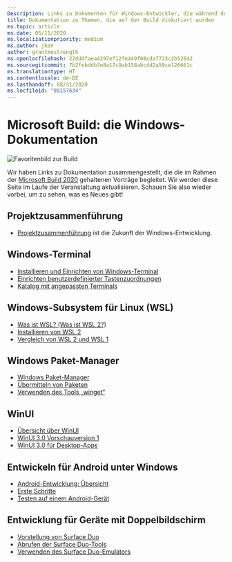 ```yaml
---
Description: Links zu Dokumenten für Windows-Entwickler, die während der Onlineveranstaltung Build 2020 erwähnt wurden.
title: Dokumentation zu Themen, die auf der Build diskutiert wurden
ms.topic: article
ms.date: 05/11/2020
ms.localizationpriority: medium
ms.author: jken
author: grantmestrength
ms.openlocfilehash: 22dddfaea4297ef12fe449f08cda7723c2b52642
ms.sourcegitcommit: 7b2febddb3e8a17c9ab158abcdd2a59ce126661c
ms.translationtype: HT
ms.contentlocale: de-DE
ms.lasthandoff: 08/31/2020
ms.locfileid: "89157634"
---
```

# <a name="microsoft-build---the-windows-documentation"></a>Microsoft Build: die Windows-Dokumentation

![Favoritenbild zur Build](../images/build-banner.jpeg)

Wir haben Links zu Dokumentation zusammengestellt, die die im Rahmen der [Microsoft Build 2020](https://mybuild.microsoft.com) gehaltenen Vorträge begleitet. Wir werden diese Seite im Laufe der Veranstaltung aktualisieren. Schauen Sie also wieder vorbei, um zu sehen, was es Neues gibt!

## <a name="project-reunion"></a>Projektzusammenführung

* [Projektzusammenführung](https://blogs.windows.com/windowsdeveloper/2020/05/19/developing-for-all-1-billion-windows-10-devices-and-beyond/) ist die Zukunft der Windows-Entwicklung.

## <a name="windows-terminal"></a>Windows-Terminal

* [Installieren und Einrichten von Windows-Terminal](/windows/terminal/get-started)
* [Einrichten benutzerdefinierter Tastenzuordnungen](/windows/terminal/customize-settings/key-bindings)
* [Katalog mit angepassten Terminals](/windows/terminal/custom-terminal-gallery/retro-command-prompt)

## <a name="windows-subsystem-for-linux-wsl"></a>Windows-Subsystem für Linux (WSL)

* [Was ist WSL? (Was ist WSL 2?)](/windows/wsl/about)
* [Installieren von WSL 2](/windows/wsl/install-win10)
* [Vergleich von WSL 2 und WSL 1](/windows/wsl/compare-versions)

## <a name="windows-package-manager"></a>Windows Paket-Manager

* [Windows Paket-Manager](../../package-manager/index.md) 
* [Übermitteln von Paketen](../../package-manager/package/index.md)
* [Verwenden des Tools „winget“](../../package-manager/winget/index.md)

## <a name="winui"></a>WinUI

* [Übersicht über WinUI](../winui/index.md)
* [WinUI 3.0 Vorschauversion 1](../winui/winui3/index.md) 
* [WinUI 3.0 für Desktop-Apps](../winui/winui3/get-started-winui3-for-desktop.md)

## <a name="developing-for-android-on-windows"></a>Entwickeln für Android unter Windows

* [Android-Entwicklung: Übersicht](../../android/overview.md)
* [Erste Schritte](../../android/native-android.md)
* [Testen auf einem Android-Gerät](../../android/emulator.md)

## <a name="dual-screen-device-development"></a>Entwicklung für Geräte mit Doppelbildschirm

* [Vorstellung von Surface Duo](https://www.microsoft.com/surface/devices/surface-duo)
* [Abrufen der Surface Duo-Tools](/dual-screen/android/get-duo-sdk?tabs=windows)
* [Verwenden des Surface Duo-Emulators](/dual-screen/android/use-emulator?tabs=java%252cwindows)